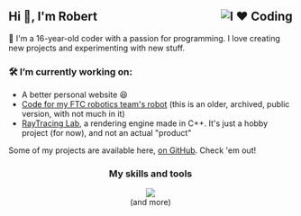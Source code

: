 ## Hi 👋, I'm Robert <img align="right" src="https://img.shields.io/badge/I%20%E2%9D%A4%EF%B8%8F-Coding-blue?style=flat" alt="I ❤️ Coding"/>

🚀 I'm a 16-year-old coder with a passion for programming. I love creating new projects and experimenting with new stuff.

### 🛠️ I’m currently working on:
- A better personal website 😆
- [Code for my FTC robotics team's robot](https://github.com/PrimeTech-Robotics/FTC-Into-The-Deep-RoadRunner) (this is an older, archived, public version, with not much in it)
- [RayTracing Lab](https://github.com/RobertLupas/RayTracing-Lab), a rendering engine made in C++. It's just a hobby project (for now), and not an actual "product"

Some of my projects are available here, [on GitHub](https://github.com/RobertLupas?tab=repositories). Check 'em out!

<h3 align="center">My skills and tools</h3>
<p align="center">
  <img src="https://skillicons.dev/icons?i=html,css,js,alpinejs,nodejs,bun,cpp,java,kotlin,vscode,visualstudio,replit,postman&theme=dark" />
  <br>
  (and more)
</p>

